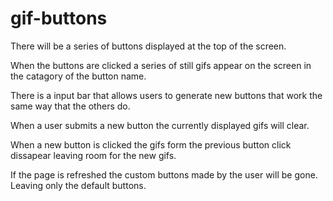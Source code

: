 # gif-buttons

There will be a series of buttons displayed at the top of the screen. 

When the buttons are clicked a series of still gifs appear on the screen in the catagory of the button name.

There is a input bar that allows users to generate new buttons that work the same way that the others do.

When a user submits a new button the currently displayed gifs will clear.

When a new button is clicked the gifs form the previous button click dissapear leaving room for the new gifs.

If the page is refreshed the custom  buttons made by the user will be gone. Leaving only the default buttons.
